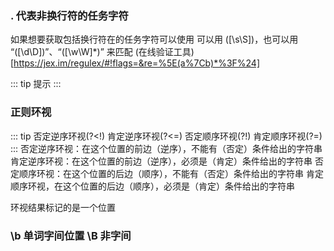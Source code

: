### . 代表非换行符的任务字符
如果想要获取包括换行符在的任务字符可以使用
可以用 ([\s\S])，也可以用 “([\d\D])”、“([\w\W]*)” 来匹配
(在线验证工具)[https://jex.im/regulex/#!flags=&re=%5E(a%7Cb)*%3F%24]

::: tip
提示
:::

### 正则环视
::: tip
否定逆序环视(?<!)
肯定逆序环视(?<=)
否定顺序环视(?!)
肯定顺序环视(?=)
:::
否定逆序环视：在这个位置的前边（逆序），不能有（否定）条件给出的字符串
肯定逆序环视：在这个位置的前边（逆序），必须是（肯定）条件给出的字符串
否定顺序环视：在这个位置的后边（顺序），不能有（否定）条件给出的字符串
肯定顺序环视，在这个位置的后边（顺序），必须是（肯定）条件给出的字符串

环视结果标记的是一个位置

### \b 单词字间位置  \B 非字间

